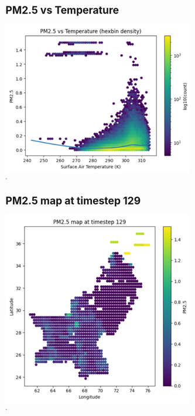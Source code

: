 # PM2.5 vs Temperature

![Example Image](Figures/Figure.png).

# PM2.5 map at timestep 129

![Example Image](Figures/PM2.5mapat129.png).
